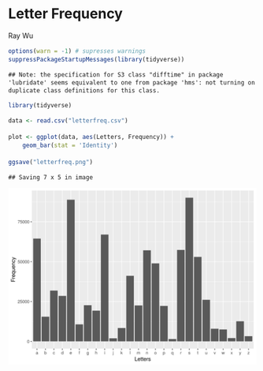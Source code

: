 Letter Frequency
================
Ray Wu

``` r
options(warn = -1) # supresses warnings
suppressPackageStartupMessages(library(tidyverse))
```

    ## Note: the specification for S3 class "difftime" in package 'lubridate' seems equivalent to one from package 'hms': not turning on duplicate class definitions for this class.

``` r
library(tidyverse)
```

``` r
data <- read.csv("letterfreq.csv")

plot <- ggplot(data, aes(Letters, Frequency)) + 
    geom_bar(stat = 'Identity')
    
ggsave("letterfreq.png")
```

    ## Saving 7 x 5 in image

![](letterfreq.png)
